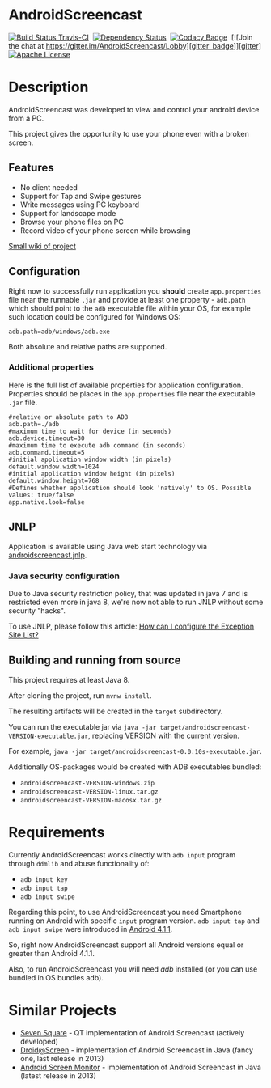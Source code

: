 AndroidScreencast
=================

[![Build Status Travis-CI][travis_badge]][travis]&nbsp;
[![Dependency Status][versioneye_badge]][versioneye]&nbsp;
[![Codacy Badge][codacy_badge]][codacy]&nbsp;
[![Join the chat at https://gitter.im/AndroidScreencast/Lobby][gitter_badge]][gitter]&nbsp;
[![Apache License][license_badge]][license]

# Description

AndroidScreencast was developed to view and control your android device from a PC.

This project gives the opportunity to use your phone even with a broken screen.

## Features

- No client needed
- Support for Tap and Swipe gestures
- Write messages using PC keyboard
- Support for landscape mode
- Browse your phone files on PC
- Record video of your phone screen while browsing

[Small wiki of project][wiki]

[wiki]: https://github.com/xSAVIKx/AndroidScreencast/wiki

## Configuration

Right now to successfully run application you **should** create `app.properties` file near the runnable `.jar` 
and provide at least one property - `adb.path` which should point to the `adb` executable file within your OS, for example
such location could be configured for Windows OS:
```properties
adb.path=adb/windows/adb.exe
```

Both absolute and relative paths are supported.

### Additional properties
Here is the full list of available properties for application configuration.
Properties should be places in the `app.properties` file near the executable `.jar` file.

```properties
#relative or absolute path to ADB
adb.path=./adb
#maximum time to wait for device (in seconds)
adb.device.timeout=30
#maximum time to execute adb command (in seconds)
adb.command.timeout=5
#initial application window width (in pixels)
default.window.width=1024
#initial application window height (in pixels)
default.window.height=768
#Defines whether application should look 'natively' to OS. Possible values: true/false
app.native.look=false
```
## JNLP

Application is available using Java web start technology via [androidscreencast.jnlp][jnlp].

[jnlp]: http://xsavikx.github.io/AndroidScreencast/jnlp/androidscreencast.jnlp

### Java security configuration

Due to Java security restriction policy, that was updated in java 7 and is restricted even more in java 8, we're now not
able to run JNLP without some security "hacks".

To use JNLP, please follow this article: [How can I configure the Exception Site List?][exception]

[exception]: https://www.java.com/en/download/faq/exception_sitelist.xml

## Building and running from source

This project requires at least Java 8.

After cloning the project, run `mvnw install`.

The resulting artifacts will be created in the `target` subdirectory.

You can run the executable jar via `java -jar target/androidscreencast-VERSION-executable.jar`, replacing VERSION with
the current version.

For example, `java -jar target/androidscreencast-0.0.10s-executable.jar`.

Additionally OS-packages would be created with ADB executables bundled:
* `androidscreencast-VERSION-windows.zip`
* `androidscreencast-VERSION-linux.tar.gz`
* `androidscreencast-VERSION-macosx.tar.gz`

# Requirements

Currently AndroidScreencast works directly with `adb input` program through `ddmlib` and abuse functionality of:
* `adb input key`
* `adb input tap`
* `adb input swipe`

Regarding this point, to use AndroidScreencast you need Smartphone running on Android with specific `input` program version. `adb input tap` and `adb input swipe` were introduced in [Android 4.1.1][Android_4_1_1_Input].

So, right now AndroidScreencast support all Android versions equal or greater than Android 4.1.1.

Also, to run AndroidScreencast you will need *adb* installed (or you can use bundled in OS bundles adb).

# Similar Projects

* [Seven Square][seven_square] - QT implementation of Android Screencast (actively developed)
* [Droid@Screen][droid_at_screen] - implementation of Android Screencast in Java (fancy one, last release in 2013)
* [Android Screen Monitor][android_screen_monitor] - implementation of Android Screencast in Java (latest release in 2013)

[Android_4_1_1_Input]: http://grepcode.com/file/repository.grepcode.com/java/ext/com.google.android/android/4.1.1_r1/com/android/commands/input/Input.java#Input
[seven_square]: https://github.com/yangh/sevensquare
[droid_at_screen]: http://droid-at-screen.org/droid-at-screen/
[android_screen_monitor]: https://github.com/adakoda/android-screen-monitor

[travis_badge]: https://travis-ci.org/xSAVIKx/AndroidScreencast.svg?branch=master
[travis]: https://travis-ci.org/xSAVIKx/AndroidScreencast

[versioneye_badge]: https://www.versioneye.com/user/projects/58a746d8b4d2a20055fcb887/badge.svg?style=flat
[versioneye]: https://www.versioneye.com/user/projects/58a746d8b4d2a20055fcb887

[codacy_badge]: https://api.codacy.com/project/badge/Grade/064bbd2582b544bb9659a01a2872317c
[codacy]: https://www.codacy.com/app/xSAVIKx/AndroidScreencast?utm_source=github.com&utm_medium=referral&utm_content=xSAVIKx/AndroidScreencast&utm_campaign=badger

[license_badge]: https://img.shields.io/badge/license-Apache%20License%202.0-blue.svg?style=flat
[license]: http://www.apache.org/licenses/LICENSE-2.0

[gitter_badge]: https://badges.gitter.im/AndroidScreencast/Lobby.svg?style=flat
[gitter]: https://gitter.im/AndroidScreencast/Lobby?utm_source=badge&utm_medium=badge&utm_campaign=pr-badge&utm_content=badge
